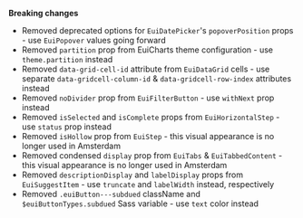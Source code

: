 **Breaking changes**

- Removed deprecated options for `EuiDatePicker`'s `popoverPosition` props - use `EuiPopover` values going forward
- Removed `partition` prop from EuiCharts theme configuration - use `theme.partition` instead
- Removed `data-grid-cell-id` attribute from `EuiDataGrid` cells - use separate `data-gridcell-column-id` & `data-gridcell-row-index` attributes instead
- Removed `noDivider` prop from `EuiFilterButton` - use `withNext` prop instead
- Removed `isSelected` and `isComplete` props from `EuiHorizontalStep` - use `status` prop instead
- Removed `isHollow` prop from `EuiStep` - this visual appearance is no longer used in Amsterdam
- Removed condensed `display` prop from `EuiTabs` & `EuiTabbedContent` - this visual appearance is no longer used in Amsterdam
- Removed `descriptionDisplay` and `labelDisplay` props from `EuiSuggestItem` - use `truncate` and `labelWidth` instead, respectively
- Removed `.euiButton---subdued` className and `$euiButtonTypes.subdued` Sass variable - use `text` color instead
